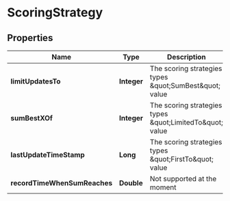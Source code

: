 

# ScoringStrategy


## Properties

Name | Type | Description | Notes
------------ | ------------- | ------------- | -------------
**limitUpdatesTo** | **Integer** | The scoring strategies types \&quot;SumBest\&quot; value | 
**sumBestXOf** | **Integer** | The scoring strategies types \&quot;LimitedTo\&quot; value | 
**lastUpdateTimeStamp** | **Long** | The scoring strategies types \&quot;FirstTo\&quot; value | 
**recordTimeWhenSumReaches** | **Double** | Not supported at the moment | 



